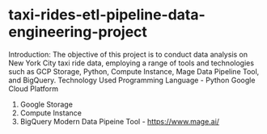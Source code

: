 # taxi-rides-etl-pipeline-data-engineering-project

Introduction:
The objective of this project is to conduct data analysis on New York City taxi ride data, employing a range of tools and technologies such as GCP Storage, Python, Compute Instance, Mage Data Pipeline Tool, and BigQuery.
Technology Used
     Programming Language - Python
Google Cloud Platform
1.	Google Storage
2.	Compute Instance
3.	BigQuery
Modern Data Pipeine Tool - https://www.mage.ai/
